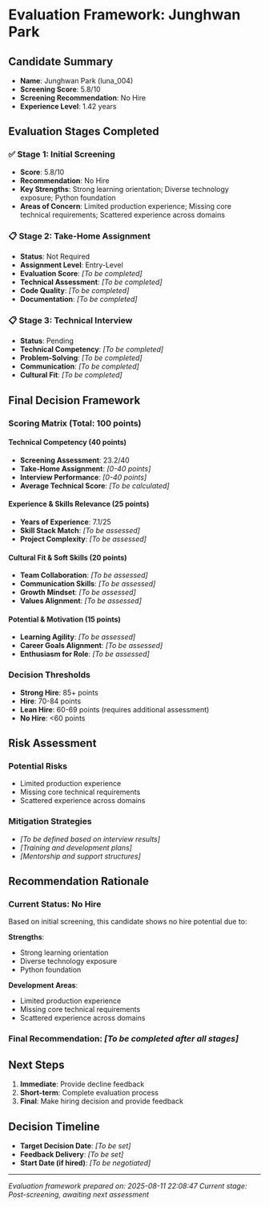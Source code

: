 # Evaluation Framework: Junghwan Park

## Candidate Summary
- **Name**: Junghwan Park (luna_004)
- **Screening Score**: 5.8/10
- **Screening Recommendation**: No Hire
- **Experience Level**: 1.42 years

## Evaluation Stages Completed

### ✅ Stage 1: Initial Screening
- **Score**: 5.8/10
- **Recommendation**: No Hire
- **Key Strengths**: Strong learning orientation; Diverse technology exposure; Python foundation
- **Areas of Concern**: Limited production experience; Missing core technical requirements; Scattered experience across domains

### 📋 Stage 2: Take-Home Assignment
- **Status**: Not Required
- **Assignment Level**: Entry-Level
- **Evaluation Score**: _[To be completed]_
- **Technical Assessment**: _[To be completed]_
- **Code Quality**: _[To be completed]_
- **Documentation**: _[To be completed]_

### 📋 Stage 3: Technical Interview
- **Status**: Pending
- **Technical Competency**: _[To be completed]_
- **Problem-Solving**: _[To be completed]_
- **Communication**: _[To be completed]_
- **Cultural Fit**: _[To be completed]_

## Final Decision Framework

### Scoring Matrix (Total: 100 points)

#### Technical Competency (40 points)
- **Screening Assessment**: 23.2/40
- **Take-Home Assignment**: _[0-40 points]_
- **Interview Performance**: _[0-40 points]_
- **Average Technical Score**: _[To be calculated]_

#### Experience & Skills Relevance (25 points)
- **Years of Experience**: 7.1/25
- **Skill Stack Match**: _[To be assessed]_
- **Project Complexity**: _[To be assessed]_

#### Cultural Fit & Soft Skills (20 points)
- **Team Collaboration**: _[To be assessed]_
- **Communication Skills**: _[To be assessed]_
- **Growth Mindset**: _[To be assessed]_
- **Values Alignment**: _[To be assessed]_

#### Potential & Motivation (15 points)
- **Learning Agility**: _[To be assessed]_
- **Career Goals Alignment**: _[To be assessed]_
- **Enthusiasm for Role**: _[To be assessed]_

### Decision Thresholds
- **Strong Hire**: 85+ points
- **Hire**: 70-84 points
- **Lean Hire**: 60-69 points (requires additional assessment)
- **No Hire**: <60 points

## Risk Assessment

### Potential Risks
- Limited production experience
- Missing core technical requirements
- Scattered experience across domains

### Mitigation Strategies
- _[To be defined based on interview results]_
- _[Training and development plans]_
- _[Mentorship and support structures]_

## Recommendation Rationale

### Current Status: No Hire
Based on initial screening, this candidate shows no hire potential due to:

**Strengths**:
- Strong learning orientation
- Diverse technology exposure
- Python foundation

**Development Areas**:
- Limited production experience
- Missing core technical requirements
- Scattered experience across domains

### Final Recommendation: _[To be completed after all stages]_

## Next Steps
1. **Immediate**: Provide decline feedback
2. **Short-term**: Complete evaluation process
3. **Final**: Make hiring decision and provide feedback

## Decision Timeline
- **Target Decision Date**: _[To be set]_
- **Feedback Delivery**: _[To be set]_
- **Start Date (if hired)**: _[To be negotiated]_

---
*Evaluation framework prepared on: 2025-08-11 22:08:47*
*Current stage: Post-screening, awaiting next assessment*
